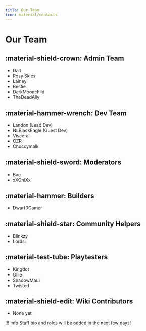 ```yaml
---
title: Our Team
icon: material/contacts
---
```


# Our Team

## :material-shield-crown: Admin Team
- Dalt
- Rosy Skies
- Lainey
- Bestie
- DarkMoonchild
- TheDeadAlly

## :material-hammer-wrench: Dev Team
- Landon (Lead Dev)
- NLBlackEagle (Guest Dev)
- Visceral
- CZR
- Choccymalk

## :material-shield-sword: Moderators
- Bae
- xXOniXx

## :material-hammer: Builders
- Dwarf0Gamer

## :material-shield-star: Community Helpers
- Blinkzy
- Lordsi

## :material-test-tube: Playtesters
- Kingdot
- Ollie
- ShadowMaul
- Twisted

## :material-shield-edit: Wiki Contributors
- None yet

!!! info
    Staff bio and roles will be added in the next few days!